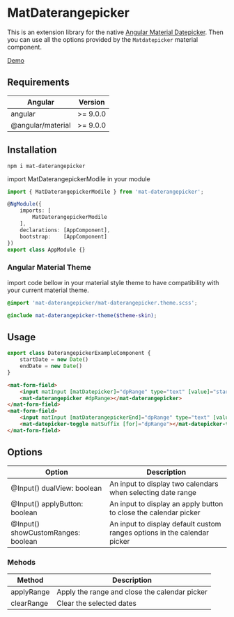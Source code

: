 # MatDaterangepicker

This is an extension library for the native [Angular Material Datepicker](https://material.angular.io/components/datepicker/overview). Then you can use all the options provided by the ```Matdatepicker``` material component.

[Demo](https://material.angular.io/components/datepicker/overview)

## Requirements

| Angular           | Version  |
|-------------------|----------|
| angular           | >= 9.0.0 |
| @angular/material | >= 9.0.0 |

## Installation

`npm i mat-daterangepicker`

import MatDaterangepickerModile in your module

```typescript
import { MatDaterangepickerModile } from 'mat-daterangepicker';

@NgModule({
    imports: [
        MatDaterangepickerModile
    ],
    declarations: [AppComponent],
    bootstrap:    [AppComponent]
})
export class AppModule {}
```

### Angular Material Theme

import code bellow in your material style theme to have compatibility with your current material theme.

```scss
@import 'mat-daterangepicker/mat-daterangepicker.theme.scss';

@include mat-daterangepicker-theme($theme-skin);
```

## Usage

```typescript
export class DaterangepickerExampleComponent {
    startDate = new Date()
    endDate = new Date()
}
```

```html
<mat-form-field>
    <input matInput [matDatepicker]="dpRange" type="text" [value]="startDate" placeholder="Start Date">
    <mat-daterangepicker #dpRange></mat-daterangepicker>
</mat-form-field>
<mat-form-field>
    <input matInput [matDaterangepickerEnd]="dpRange" type="text" [value]="endDate" placeholder="End Date">
    <mat-datepicker-toggle matSuffix [for]="dpRange"></mat-datepicker-toggle>
</mat-form-field>
```

## Options

| Option                              | Description                                                               |
| ----------------------------------- | ------------------------------------------------------------------------- |
| @Input() dualView: boolean          | An input to display two calendars when selecting date range               |
| @Input() applyButton: boolean       | An input to display an apply button to close the calendar picker          |
| @Input() showCustomRanges: boolean  | An input to display default custom ranges options in the calendar picker  |

### Mehods

| Method        | Description                                    |
| ------------- | ---------------------------------------------- |
| applyRange    | Apply the range and close the calendar picker  |
| clearRange    | Clear the selected dates                       |
